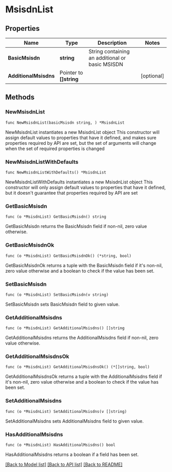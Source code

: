 # MsisdnList

## Properties

Name | Type | Description | Notes
------------ | ------------- | ------------- | -------------
**BasicMsisdn** | **string** | String containing an additional or basic MSISDN | 
**AdditionalMsisdns** | Pointer to **[]string** |  | [optional] 

## Methods

### NewMsisdnList

`func NewMsisdnList(basicMsisdn string, ) *MsisdnList`

NewMsisdnList instantiates a new MsisdnList object
This constructor will assign default values to properties that have it defined,
and makes sure properties required by API are set, but the set of arguments
will change when the set of required properties is changed

### NewMsisdnListWithDefaults

`func NewMsisdnListWithDefaults() *MsisdnList`

NewMsisdnListWithDefaults instantiates a new MsisdnList object
This constructor will only assign default values to properties that have it defined,
but it doesn't guarantee that properties required by API are set

### GetBasicMsisdn

`func (o *MsisdnList) GetBasicMsisdn() string`

GetBasicMsisdn returns the BasicMsisdn field if non-nil, zero value otherwise.

### GetBasicMsisdnOk

`func (o *MsisdnList) GetBasicMsisdnOk() (*string, bool)`

GetBasicMsisdnOk returns a tuple with the BasicMsisdn field if it's non-nil, zero value otherwise
and a boolean to check if the value has been set.

### SetBasicMsisdn

`func (o *MsisdnList) SetBasicMsisdn(v string)`

SetBasicMsisdn sets BasicMsisdn field to given value.


### GetAdditionalMsisdns

`func (o *MsisdnList) GetAdditionalMsisdns() []string`

GetAdditionalMsisdns returns the AdditionalMsisdns field if non-nil, zero value otherwise.

### GetAdditionalMsisdnsOk

`func (o *MsisdnList) GetAdditionalMsisdnsOk() (*[]string, bool)`

GetAdditionalMsisdnsOk returns a tuple with the AdditionalMsisdns field if it's non-nil, zero value otherwise
and a boolean to check if the value has been set.

### SetAdditionalMsisdns

`func (o *MsisdnList) SetAdditionalMsisdns(v []string)`

SetAdditionalMsisdns sets AdditionalMsisdns field to given value.

### HasAdditionalMsisdns

`func (o *MsisdnList) HasAdditionalMsisdns() bool`

HasAdditionalMsisdns returns a boolean if a field has been set.


[[Back to Model list]](../README.md#documentation-for-models) [[Back to API list]](../README.md#documentation-for-api-endpoints) [[Back to README]](../README.md)



